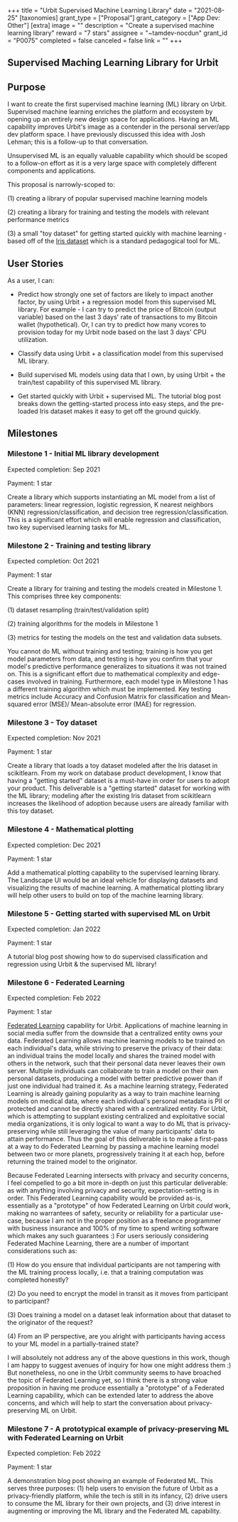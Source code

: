 +++
title = "Urbit Supervised Machine Learning Library"
date = "2021-08-25"
[taxonomies]
grant_type = ["Proposal"]
grant_category = ["App Dev: Other"]
[extra]
image = ""
description = "Create a supervised machine learning library"
reward = "7 stars"
assignee = "~tamdev-nocdun"
grant_id = "P0075"
completed = false
canceled = false
link = ""
+++

## Supervised Maching Learning Library for Urbit

## Purpose

I want to create the first supervised machine learning (ML) library on Urbit. Supervised machine learning enriches the platform and ecosystem by opening up an entirely new design space for applications. Having an ML capability improves Urbit's image as a contender in the personal server/app dev platform space. I have previously discussed this idea with Josh Lehman; this is a follow-up to that conversation.

Unsupervised ML is an equally valuable capability which should be scoped to a follow-on effort as it is a very large space with completely different components and applications.

This proposal is narrowly-scoped to:

(1) creating a library of popular supervised machine learning models

(2) creating a library for training and testing the models with relevant performance metrics

(3) a small "toy dataset" for getting started quickly with machine learning - based off of the [Iris dataset](https://scikit-learn.org/stable/auto_examples/datasets/plot_iris_dataset.html) which is a standard pedagogical tool for ML.

## User Stories

As a user, I can:

- Predict how strongly one set of factors are likely to impact another factor, by using Urbit + a regression model from this supervised ML library. For example - I can try to predict the price of Bitcoin (output variable) based on the last 3 days' rate of transactions to my Bitcoin wallet (hypothetical). Or, I can try to predict how many vcores to provision today for my Urbit node based on the last 3 days' CPU utilization.

- Classify data using Urbit + a classification model from this supervised ML library.

- Build supervised ML models using data that I own, by using Urbit + the train/test capability of this supervised ML library.

- Get started quickly with Urbit + supervised ML. The tutorial blog post breaks down the getting-started process into easy steps, and the pre-loaded Iris dataset makes it easy to get off the ground quickly.

## Milestones

### Milestone 1 - Initial ML library development

Expected completion: Sep 2021

Payment: 1 star

Create a library which supports instantiating an ML model from a list of parameters: linear regression, logistic regression, K nearest neighbors (KNN) regression/classification, and decision tree regression/classification. This is a significant effort which will enable regression and classification, two key supervised learning tasks for ML.

### Milestone 2 - Training and testing library

Expected completion: Oct 2021

Payment: 1 star

Create a library for training and testing the models created in Milestone 1. This comprises three key components:

(1) dataset resampling (train/test/validation split)

(2) training algorithms for the models in Milestone 1

(3) metrics for testing the models on the test and validation data subsets.

You cannot do ML without training and testing; training is how you get model parameters from data, and testing is how you confirm that your model's predictive performance generalizes to situations it was not trained on. This is a significant effort due to mathematical complexity and edge-cases involved in training. Furthermore, each model type in Milestone 1 has a different training algorithm which must be implemented. Key testing metrics include Accuracy and Confusion Matrix for classification and Mean-squared error (MSE)/ Mean-absolute error (MAE) for regression.

### Milestone 3 - Toy dataset

Expected completion: Nov 2021

Payment: 1 star

Create a library that loads a toy dataset modeled after the Iris dataset in scikitlearn. From my work on database product development, I know that having a "getting started" dataset is a must-have in order for users to adopt your product. This deliverable is a "getting started" dataset for working with the ML library; modeling after the existing Iris dataset from scikitlearn increases the likelihood of adoption because users are already familiar with this toy dataset.

### Milestone 4 - Mathematical plotting

Expected completion: Dec 2021

Payment: 1 star

Add a mathematical plotting capability to the supervised learning library. The Landscape UI would be an ideal vehicle for displaying datasets and visualizing the results of machine learning. A mathematical plotting library will help other users to build on top of the machine learning library.

### Milestone 5 - Getting started with supervised ML on Urbit

Expected completion: Jan 2022

Payment: 1 star

A tutorial blog post showing how to do supervised classification and regression using Urbit & the supervised ML library!

### Milestone 6 - Federated Learning

Expected completion: Feb 2022

Payment: 1 star

[Federated Learning](https://ai.googleblog.com/2017/04/federated-learning-collaborative.html) capability for Urbit. Applications of machine learning in social media suffer from the downside that a centralized entity owns your data. Federated Learning allows machine learning models to be trained on each individual's data, while striving to preserve the privacy of their data: an individual trains the model locally and shares the trained model with others in the network, such that their personal data never leaves their own server. Multiple individuals can collaborate to train a model on their own personal datasets, producing a model with better predictive power than if just one individual had trained it. As a machine learning strategy, Federated Learning is already gaining popularity as a way to train machine learning models on medical data, where each individual's personal metadata is PII or protected and cannot be directly shared with a centralized entity. For Urbit, which is attempting to supplant existing centralized and exploitative social media organizations, it is only logical to want a way to do ML that is privacy-preserving while still leveraging the value of many participants' data to attain performance. Thus the goal of this deliverable is to make a first-pass at a way to do Federated Learning by passing a machine learning model between two or more planets, progressively training it at each hop, before returning the trained model to the originator.

Because Federated Learning intersects with privacy and security concerns, I feel compelled to go a bit more in-depth on just this particular deliverable: as with anything involving privacy and security, expectation-setting is in order. This Federated Learning capability would be provided as-is, essentially as a "prototype" of how Federated Learning on Urbit _could_ work, making no warrantees of safety, security or reliability for a particular use-case, because I am not in the proper position as a freelance programmer with business insurance and 100% of my time to spend writing software which makes any such guarantees :) For users seriously considering Federated Machine Learning, there are a number of important considerations such as:

(1) How do you ensure that individual participants are not tampering with the ML training process locally, i.e. that a training computation was completed honestly?

(2) Do you need to encrypt the model in transit as it moves from participant to participant?

(3) Does training a model on a dataset leak information about that dataset to the originator of the request?

(4) From an IP perspective, are you alright with participants having access to your ML model in a partially-trained state?

I will absolutely not address any of the above questions in this work, though I am happy to suggest avenues of inquiry for how one might address them :) But nonetheless, no one in the Urbit community seems to have broached the topic of Federated Learning yet, so I think there is a strong value proposition in having me produce essentially a "prototype" of a Federated Learning capability, which can be extended later to address the above concerns, and which will help to start the conversation about privacy-preserving ML on Urbit.

### Milestone 7 - A prototypical example of privacy-preserving ML with Federated Learning on Urbit

Expected completion: Feb 2022

Payment: 1 star

A demonstration blog post showing an example of Federated ML. This serves three purposes: (1) help users to envision the future of Urbit as a privacy-friendly platform, while the tech is still in its infancy, (2) drive users to consume the ML library for their own projects, and (3) drive interest in augmenting or improving the ML library and the Federated ML capability.
